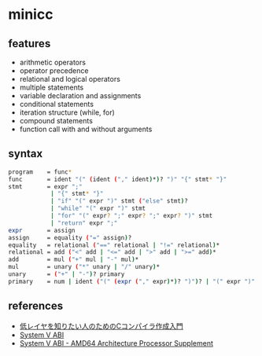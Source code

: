 # minicc

## features

- arithmetic operators
- operator precedence
- relational and logical operators
- multiple statements
- variable declaration and assignments
- conditional statements
- iteration structure (while, for)
- compound statements
- function call with and without arguments

## syntax

```bash
program    = func*
func       = ident "(" (ident ("," ident)*)? ")" "{" stmt* "}"
stmt       = expr ";"
            | "{" stmt* "}"
            | "if" "(" expr ")" stmt ("else" stmt)?
            | "while" "(" expr ")" stmt
            | "for" "(" expr? ";" expr? ";" expr? ")" stmt
            | "return" expr ";"
expr       = assign
assign     = equality ("=" assign)?
equality   = relational ("==" relational | "!=" relational)*
relational = add ("<" add | "<=" add | ">" add | ">=" add)*
add        = mul ("+" mul | "-" mul)*
mul        = unary ("*" unary | "/" unary)*
unary      = ("+" | "-")? primary
primary    = num | ident ("(" (expr ("," expr)*)? ")")? | "(" expr ")"
```

## references

- [低レイヤを知りたい人のためのCコンパイラ作成入門](https://www.sigbus.info/compilerbook)
- [System V ABI](https://wiki.osdev.org/System_V_ABI)
- [System V ABI - AMD64 Architecture Processor Supplement](https://gitlab.com/x86-psABIs/x86-64-ABI)
